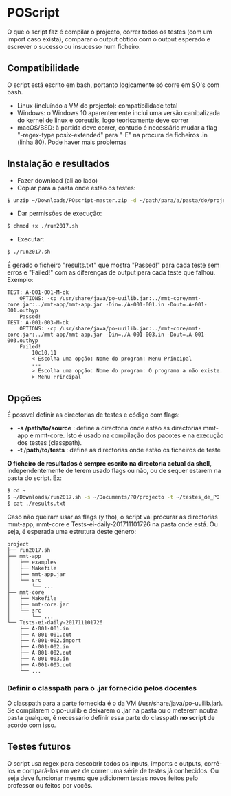 # POScript
O que o script faz é compilar o projecto, correr todos os testes (com um import caso exista), comparar o output obtido com o output esperado e escrever o sucesso ou insucesso num ficheiro.

## Compatibilidade
O script está escrito em bash, portanto logicamente só corre em SO's com bash.

* Linux (incluíndo a VM do projecto): compatibilidade total
* Windows: o Windows 10 aparentemente inclui uma versão canibalizada do kernel de linux e coreutils, logo teoricamente deve correr
* macOS/BSD: à partida deve correr, contudo é necessário mudar a flag "-regex-type posix-extended" para "-E" na procura de ficheiros .in (linha 80). Pode haver mais problemas

## Instalação e resultados
* Fazer download (ali ao lado)
* Copiar para a pasta onde estão os testes:
```sh
$ unzip ~/Downloads/POscript-master.zip -d ~/path/para/a/pasta/do/projecto
```
* Dar permissões de execução:
```sh
$ chmod +x ./run2017.sh
```
* Executar:
```sh
$ ./run2017.sh
```

É gerado o ficheiro "results.txt" que mostra "Passed!" para cada teste sem erros e "Failed!" com as diferenças de output para cada teste que falhou. Exemplo:

```
TEST: A-001-001-M-ok
	OPTIONS: -cp /usr/share/java/po-uuilib.jar:../mmt-core/mmt-core.jar:../mmt-app/mmt-app.jar -Din=./A-001-001.in -Dout=.A-001-001.outhyp
	Passed!
TEST: A-001-003-M-ok
	OPTIONS: -cp /usr/share/java/po-uuilib.jar:../mmt-core/mmt-core.jar:../mmt-app/mmt-app.jar -Din=./A-001-003.in -Dout=.A-001-003.outhyp
	Failed!
		10c10,11
		< Escolha uma opção: Nome do program: Menu Principal
		---
		> Escolha uma opção: Nome do program: O programa a não existe.
		> Menu Principal
```

## Opções
É possvel definir as directorias de testes e código com flags:

* **-s /path/to/source** : define a directoria onde estão as directorias mmt-app e mmt-core. Isto é usado na compilação dos pacotes e na execução dos testes (classpath).
* **-t /path/to/tests** : define as directorias onde estão os ficheiros de teste

**O ficheiro de resultados é sempre escrito na directoria actual da shell,** independentemente de terem usado flags ou não, ou de sequer estarem na pasta do script. Ex:
```sh
$ cd ~
$ ~/Downloads/run2017.sh -s ~/Documents/PO/projecto -t ~/testes_de_PO
$ cat ./results.txt
```
Caso não queiram usar as flags (y tho), o script vai procurar as directorias mmt-app, mmt-core e Tests-ei-daily-201711101726 na pasta onde está. Ou seja, é esperada uma estrutura deste género:
```
project
├── run2017.sh
├── mmt-app
│   ├── examples
│   ├── Makefile
│   ├── mmt-app.jar
│   └── src
│       └── ...
├── mmt-core
│   ├── Makefile
│   ├── mmt-core.jar
│   └── src
│       └── ...
└── Tests-ei-daily-201711101726
    ├── A-001-001.in
    ├── A-001-001.out
    ├── A-001-002.import
    ├── A-001-002.in
    ├── A-001-002.out
    ├── A-001-003.in
    ├── A-001-003.out
    └── ...
```

### Definir o classpath para o .jar fornecido pelos docentes
O classpath para a parte fornecida é o da VM (/usr/share/java/po-uuilib.jar). Se compilarem o po-uuilib e deixarem o .jar na pasta ou o meterem noutra pasta qualquer, é necessário definir essa parte do classpath **no script** de acordo com isso.


## Testes futuros
O script usa regex para descobrir todos os inputs, imports e outputs, corrê-los e compará-los em vez de correr uma série de testes já conhecidos. Ou seja deve funcionar mesmo que adicionem testes novos feitos pelo professor ou feitos por vocês.
